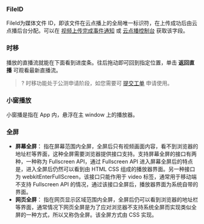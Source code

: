 ### FileID
FileId为媒体文件 ID，即该文件在云点播上的全局唯一标识符，在上传成功后由云点播后台分配。可以在 [视频上传完成事件通知](https://cloud.tencent.com/document/product/266/7830) 或 [云点播控制台](https://console.cloud.tencent.com/vod/media) 获取该字段。
### 时移

播放的直播流就能在下面看到进度条。往后拖动即可回到指定位置，单击 **返回直播** 可观看最新直播流。

>? 时移功能处于公测申请阶段，如您需要可 [提交工单](https://console.cloud.tencent.com/workorder) 申请使用。

### 小窗播放

小窗播是指在 App 内，悬浮在主 window 上的播放器。
### 全屏

- **屏幕全屏**：
指在屏幕范围内全屏，全屏后只有视频画面内容，看不到浏览器的地址栏等界面，这种全屏需要浏览器提供接口支持。支持屏幕全屏的接口有两种，一种称为 Fullscreen API，通过 Fullscreen API 进入屏幕全屏后的特点是，进入全屏后仍然可以看到由 HTML CSS 组成的播放器界面。另一种接口为 webkitEnterFullScreen，该接口只能作用于 video 标签，通常用于移动端不支持 Fullscreen API 的情况，通过该接口全屏后，播放器界面为系统自带的界面。
- **网页全屏**：
指在网页显示区域范围内全屏，全屏后仍可以看到浏览器的地址栏等界面，通常情况下网页全屏是为了应对浏览器不支持系统全屏而实现类似全屏的一种方式，所以又称伪全屏。该全屏方式由 CSS 实现。
